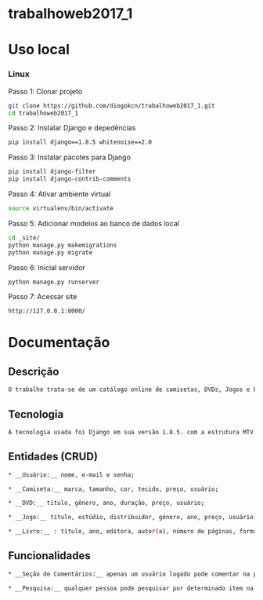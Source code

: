 # trabalhoweb2017_1

#  Uso local
### Linux

Passo 1: Clonar projeto
```bash
git clone https://github.com/diogokcn/trabalhoweb2017_1.git
cd trabalhoweb2017_1
```
Passo 2: Instalar Django e depedências
```bash
pip install django==1.8.5 whitenoise==2.0 
```
Passo 3: Instalar pacotes para Django
```bash
pip install django-filter 
pip install django-contrib-comments
```
Passo 4: Ativar ambiente virtual
```bash
source virtualenv/bin/activate
```
Passo 5: Adicionar modelos ao banco de dados local
```bash
cd _site/
python manage.py makemigrations
python manage.py migrate
```
Passo 6: Inicial servidor
```bash
python manage.py runserver
```
Passo 7: Acessar site
```bash
http://127.0.0.1:8000/
```
# Documentação
## Descrição
```bash
O trabalho trata-se de um catálogo online de camisetas, DVDs, Jogos e Livros com cadastro de usuários. Neste sistema o usuário pode adicionar um item, visualizar itens que outros usuários criaram e submeter um comentário na seção de detalhes de um determinado item. O usuário pode editar e excluir somente elementos criados por ele.
```

## Tecnologia
```bash
A tecnologia usada foi Django em sua versão 1.8.5. com a estrutura MTV (Model,Template, View). Em Django, Templante corresponde ao View e View, ao Controller na arquitetura MVC.
```

## Entidades (CRUD)
```bash
* __Usuário:__ nome, e-mail e senha;

* __Camiseta:__ marca, tamanho, cor, tecido, preço, usuário;

* __DVD:__ título, gênero, ano, duração, preço, usuário;

* __Jogo:__ título, estúdio, distribuidor, gênero, ano, preço, usuário;

* __Livro:__ : título, ano, editora, autor(a), número de páginas, formato, preço, usuário.
```
## Funcionalidades
```bash
* __Seção de Comentários:__ apenas um usuário logado pode comentar na página de detalhes de um determinado item;

* __Pesquisa:__ qualquer pessoa pode pesquisar por determinado item na página de pesquisa.
```